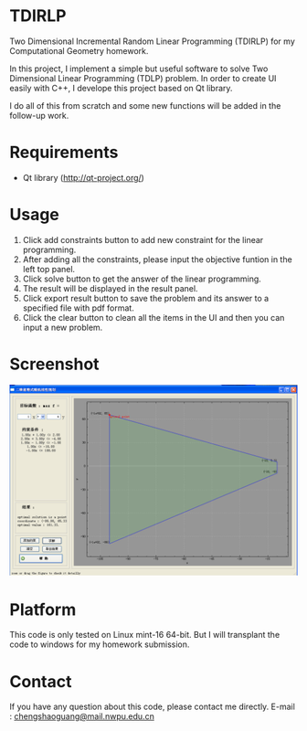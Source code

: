 TDIRLP
======

Two Dimensional Incremental Random Linear Programming (TDIRLP) for my Computational Geometry homework.

In this project, I implement a simple but useful software to solve Two Dimensional Linear Programming (TDLP) problem.
In order to create UI easily with C++, I develope this project based on Qt library.

I do all of this from scratch and some new functions will be added in the follow-up work.

Requirements
============
* Qt library (http://qt-project.org/)

Usage
============
1. Click add constraints button to add new constraint for the linear programming.
2. After adding all the constraints, please input the objective funtion in the left top panel.
3. Click solve button to get the answer of the linear programming.
4. The result will be displayed in the result panel.
5. Click export result button to save the problem and its answer to a specified file with pdf format.
6. Click the clear button to clean all the items in the UI and then you can input a new problem.

Screenshot
===========
![screenshot](screenshot/screenshot.png)

Platform 
===========
This code is only tested on Linux mint-16 64-bit. But I will transplant the code to windows for my homework submission.

Contact 
===========
If you have any question about this code, please contact me directly.
E-mail : chengshaoguang@mail.nwpu.edu.cn

